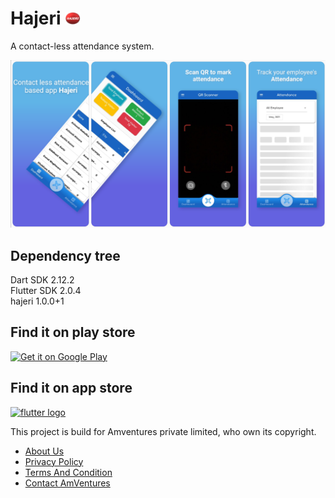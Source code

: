 
# Hajeri  <html><img src="/assets/images/hajerilogo.png" width="25"/> </html>

A contact-less attendance system.

![App Screenhot](/assets/app_screenshot.png "App Screenshot")

## Dependency tree

Dart SDK 2.12.2  
Flutter SDK 2.0.4  
hajeri 1.0.0+1

## Find it on play store
<a href='https://play.google.com/store/apps/details?id=am.attendance.hajeri&pcampaignid=pcampaignidMKT-Other-global-all-co-prtnr-py-PartBadge-Mar2515-1'><img width="200px" height="70px" alt='Get it on Google Play' src='https://play.google.com/intl/en_us/badges/static/images/badges/en_badge_web_generic.png'/></a>

## Find it on app store
<a href='https://apps.apple.com/us/app/hajeri/id1565960868?ign-mpt=uo%3D4'><img src="https://developer.apple.com/news/images/download-on-the-app-store-badge.png" alt="flutter logo" width="200px" height="50px"/></a>

This project is build for Amventures private limited, who own its copyright.

- [About Us](https://www.hajeri.in/about)
- [Privacy Policy](https://www.hajeri.in/privacypolicy)
- [Terms And Condition](https://www.hajeri.in/termsandconditions)
- [Contact AmVentures](https://www.hajeri.in/contact)
